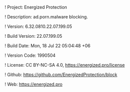 ! Project: Energized Protection

! Description: ad.porn.malware blocking.

! Version: 6.32.0810.22.07.199.05

! Build Version: 22.07.199.05

! Build Date: Mon, 18 Jul 22 05:04:48 +06

! Version Code: 1990504

! License: CC BY-NC-SA 4.0, https://energized.pro/license

! Github: https://github.com/EnergizedProtection/block

! Web: https://energized.pro
